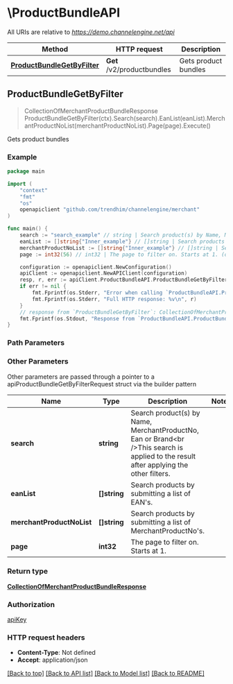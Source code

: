 # \ProductBundleAPI

All URIs are relative to *https://demo.channelengine.net/api*

Method | HTTP request | Description
------------- | ------------- | -------------
[**ProductBundleGetByFilter**](ProductBundleAPI.md#ProductBundleGetByFilter) | **Get** /v2/productbundles | Gets product bundles



## ProductBundleGetByFilter

> CollectionOfMerchantProductBundleResponse ProductBundleGetByFilter(ctx).Search(search).EanList(eanList).MerchantProductNoList(merchantProductNoList).Page(page).Execute()

Gets product bundles



### Example

```go
package main

import (
	"context"
	"fmt"
	"os"
	openapiclient "github.com/trendhim/channelengine/merchant"
)

func main() {
	search := "search_example" // string | Search product(s) by Name, MerchantProductNo, Ean or Brand<br />This search is applied to the result after applying the other filters. (optional)
	eanList := []string{"Inner_example"} // []string | Search products by submitting a list of EAN's. (optional)
	merchantProductNoList := []string{"Inner_example"} // []string | Search products by submitting a list of MerchantProductNo's. (optional)
	page := int32(56) // int32 | The page to filter on. Starts at 1. (optional)

	configuration := openapiclient.NewConfiguration()
	apiClient := openapiclient.NewAPIClient(configuration)
	resp, r, err := apiClient.ProductBundleAPI.ProductBundleGetByFilter(context.Background()).Search(search).EanList(eanList).MerchantProductNoList(merchantProductNoList).Page(page).Execute()
	if err != nil {
		fmt.Fprintf(os.Stderr, "Error when calling `ProductBundleAPI.ProductBundleGetByFilter``: %v\n", err)
		fmt.Fprintf(os.Stderr, "Full HTTP response: %v\n", r)
	}
	// response from `ProductBundleGetByFilter`: CollectionOfMerchantProductBundleResponse
	fmt.Fprintf(os.Stdout, "Response from `ProductBundleAPI.ProductBundleGetByFilter`: %v\n", resp)
}
```

### Path Parameters



### Other Parameters

Other parameters are passed through a pointer to a apiProductBundleGetByFilterRequest struct via the builder pattern


Name | Type | Description  | Notes
------------- | ------------- | ------------- | -------------
 **search** | **string** | Search product(s) by Name, MerchantProductNo, Ean or Brand&lt;br /&gt;This search is applied to the result after applying the other filters. | 
 **eanList** | **[]string** | Search products by submitting a list of EAN&#39;s. | 
 **merchantProductNoList** | **[]string** | Search products by submitting a list of MerchantProductNo&#39;s. | 
 **page** | **int32** | The page to filter on. Starts at 1. | 

### Return type

[**CollectionOfMerchantProductBundleResponse**](CollectionOfMerchantProductBundleResponse.md)

### Authorization

[apiKey](../README.md#apiKey)

### HTTP request headers

- **Content-Type**: Not defined
- **Accept**: application/json

[[Back to top]](#) [[Back to API list]](../README.md#documentation-for-api-endpoints)
[[Back to Model list]](../README.md#documentation-for-models)
[[Back to README]](../README.md)

